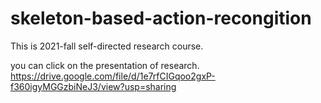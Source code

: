 # skeleton-based-action-recongition
This is 2021-fall self-directed research course.

you can click on the presentation of research.
https://drive.google.com/file/d/1e7rfCIGqoo2gxP-f360igyMGGzbiNeJ3/view?usp=sharing
